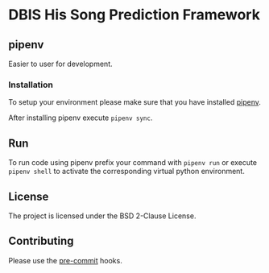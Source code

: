 # DBIS His Song Prediction Framework


## pipenv
Easier to user for development.

### Installation
To setup your environment please make sure that you have installed [pipenv](https://github.com/kennethreitz/pipenv).

After installing pipenv execute `pipenv sync`.


## Run
To run code using pipenv prefix your command with `pipenv run` or execute `pipenv shell` to activate the corresponding virtual python environment.


## License
The project is licensed under the BSD 2-Clause License.

## Contributing
Please use the [pre-commit](https://pre-commit.com/) hooks.
